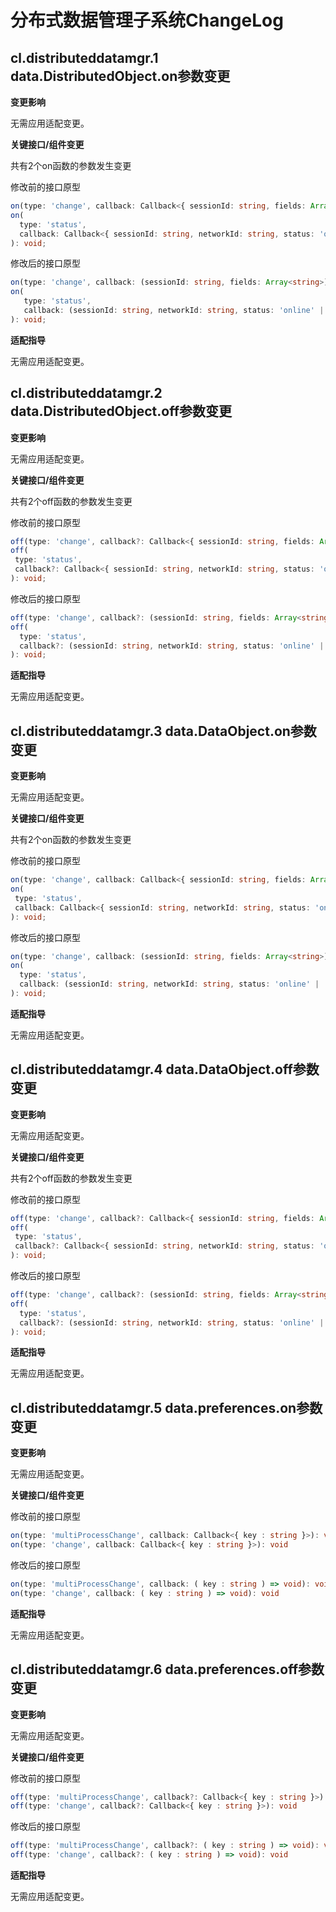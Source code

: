 
# 分布式数据管理子系统ChangeLog

## cl.distributeddatamgr.1 data.DistributedObject.on参数变更

**变更影响**

无需应用适配变更。

**关键接口/组件变更**

共有2个on函数的参数发生变更

修改前的接口原型

 ```ts
 on(type: 'change', callback: Callback<{ sessionId: string, fields: Array<string> }>): void;
 on(
   type: 'status',
   callback: Callback<{ sessionId: string, networkId: string, status: 'online' | 'offline' }>
 ): void;
 
 ```

修改后的接口原型

 ```ts
 on(type: 'change', callback: (sessionId: string, fields: Array<string>) => void): void;
 on(
    type: 'status',
    callback: (sessionId: string, networkId: string, status: 'online' | 'offline' ) => void
 ): void;
 ```

**适配指导**

无需应用适配变更。



## cl.distributeddatamgr.2 data.DistributedObject.off参数变更

**变更影响**

无需应用适配变更。

**关键接口/组件变更**

共有2个off函数的参数发生变更

修改前的接口原型

 ```ts
off(type: 'change', callback?: Callback<{ sessionId: string, fields: Array<string> }>): void;
off(
  type: 'status',
  callback?: Callback<{ sessionId: string, networkId: string, status: 'online' | 'offline' }>
): void;

 ```

修改后的接口原型

 ```ts
off(type: 'change', callback?: (sessionId: string, fields: Array<string>) => void): void;
off(
   type: 'status',
   callback?: (sessionId: string, networkId: string, status: 'online' | 'offline' ) => void
): void;
 ```

**适配指导**

无需应用适配变更。



## cl.distributeddatamgr.3 data.DataObject.on参数变更

**变更影响**

无需应用适配变更。

**关键接口/组件变更**

共有2个on函数的参数发生变更

修改前的接口原型

 ```ts
on(type: 'change', callback: Callback<{ sessionId: string, fields: Array<string> }>): void;
on(
  type: 'status',
  callback: Callback<{ sessionId: string, networkId: string, status: 'online' | 'offline' }>
): void;

 ```

修改后的接口原型

 ```ts
on(type: 'change', callback: (sessionId: string, fields: Array<string>) => void): void;
on(
   type: 'status',
   callback: (sessionId: string, networkId: string, status: 'online' | 'offline' ) => void
): void;
 ```

**适配指导**

无需应用适配变更。



## cl.distributeddatamgr.4 data.DataObject.off参数变更

**变更影响**

无需应用适配变更。

**关键接口/组件变更**

共有2个off函数的参数发生变更

修改前的接口原型

 ```ts
off(type: 'change', callback?: Callback<{ sessionId: string, fields: Array<string> }>): void;
off(
  type: 'status',
  callback?: Callback<{ sessionId: string, networkId: string, status: 'online' | 'offline' }>
): void;

 ```

修改后的接口原型

 ```ts
off(type: 'change', callback?: (sessionId: string, fields: Array<string>) => void): void;
off(
   type: 'status',
   callback?: (sessionId: string, networkId: string, status: 'online' | 'offline' ) => void
): void;
 ```

**适配指导**

无需应用适配变更。



## cl.distributeddatamgr.5 data.preferences.on参数变更

**变更影响**

无需应用适配变更。

**关键接口/组件变更**

修改前的接口原型

 ```ts
on(type: 'multiProcessChange', callback: Callback<{ key : string }>): void
on(type: 'change', callback: Callback<{ key : string }>): void
 ```

修改后的接口原型

 ```ts
on(type: 'multiProcessChange', callback: ( key : string ) => void): void
on(type: 'change', callback: ( key : string ) => void): void
 ```

**适配指导**

无需应用适配变更。



## cl.distributeddatamgr.6 data.preferences.off参数变更

**变更影响**

无需应用适配变更。

**关键接口/组件变更**

修改前的接口原型

 ```ts
off(type: 'multiProcessChange', callback?: Callback<{ key : string }>): void
off(type: 'change', callback?: Callback<{ key : string }>): void
 ```

修改后的接口原型

 ```ts
off(type: 'multiProcessChange', callback?: ( key : string ) => void): void
off(type: 'change', callback?: ( key : string ) => void): void
 ```

**适配指导**

无需应用适配变更。

